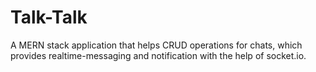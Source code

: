 # Talk-Talk
A MERN stack application that helps CRUD operations for chats, which provides realtime-messaging and notification with the help of socket.io.
